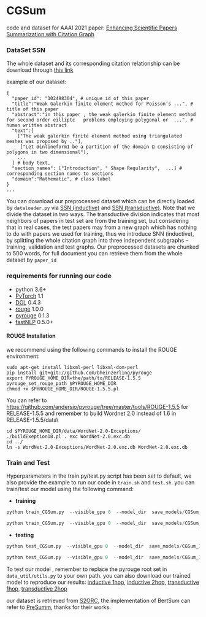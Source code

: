 # CGSum 

code and dataset for AAAI 2021 paper: [Enhancing Scientific Papers Summarization with Citation Graph ](https://arxiv.org/pdf/2104.03057.pdf)


### DataSet SSN

The whole dataset and its corresponding citation relationship can be download through [this link](https://drive.google.com/file/d/1P5viA8hMm19n-Ia3k9wZyQTEloCk2gMJ/view?usp=sharing)

example of our dataset:

```
{
  "paper_id": "102498304", # unique id of this paper
  "title":"Weak Galerkin finite element method for Poisson’s ...", # title of this paper
  "abstract":"in this paper , the weak galerkin finite element method for second order eilliptc   problems employing polygonal or  ...", # human written abstract
  "text":[
  	["The weak galerkin finite element method using triangulated meshes was proposed by .."],
 	 ["Let @inlineform1 be a partition of the domain Ω consisting of polygons in two dimensional"], 
  	...
  ] # body text, 
  "section_names": ["Introduction", " Shape Regularity",  ...] # corresponding section names to sections
  "domain":"Mathematic", # class label
}
...
```
You can download our preprocessed dataset which can be directly loaded by `dataloader.py` via [SSN (inductive)](https://drive.google.com/file/d/1GJOkm3iQf7kBxme1ZFuwYPeTV3J8QV17/view?usp=sharing) and [SSN (transductive)](https://drive.google.com/file/d/1SdrWHoDRU0-P21b4LM42SwFt8zx3d4F2/view?usp=sharing). 
Note that we divide the dataset in two ways. The transductive division indicates that most neighbors of papers in test set are from the training set, but considering that in real cases, the test papers may from a new graph which has nothing to do with papers we used for training, thus we introduce SNN (inductive), by splitting the whole citation graph into three independent subgraphs – training, validation and test graphs.
Our preprocessed datasets are chunked to 500 words, for full document you can retrieve them from the whole dataset by `paper_id`

 
### requirements for running our code

- python 3.6+
- [PyTorch](https://pytorch.org/) 1.1
- [DGL](http://dgl.ai) 0.4.3
- [rouge](https://github.com/pltrdy/rouge) 1.0.0
- [pyrouge](https://github.com/bheinzerling/pyrouge) 0.1.3
- [fastNLP](https://github.com/fastnlp/fastNLP.git) 0.5.0+

#### ROUGE Installation

we recommend using the following commands to install the ROUGE environment:

```shell
sudo apt-get install libxml-perl libxml-dom-perl
pip install git+git://github.com/bheinzerling/pyrouge
export PYROUGE_HOME_DIR=the/path/to/RELEASE-1.5.5
pyrouge_set_rouge_path $PYROUGE_HOME_DIR
chmod +x $PYROUGE_HOME_DIR/ROUGE-1.5.5.pl
```

You can refer to https://github.com/andersjo/pyrouge/tree/master/tools/ROUGE-1.5.5 for RELEASE-1.5.5 and remember to build Wordnet 2.0 instead of 1.6 in RELEASE-1.5.5/data\

```shell
cd $PYROUGE_HOME_DIR/data/WordNet-2.0-Exceptions/
./buildExeptionDB.pl . exc WordNet-2.0.exc.db
cd ../
ln -s WordNet-2.0-Exceptions/WordNet-2.0.exc.db WordNet-2.0.exc.db
```

### Train and Test

Hyperparameters in the train.py/test.py script  has been set to default, we also provide the example to run our code in `train.sh` and `test.sh`.
you can train/test our model using the following command:

* **training**

```python
python train_CGSum.py  --visible_gpu 0  --model_dir  save_models/CGSum_1hop  --dataset_dir  SSN/inductive --setting inductive --n_hop 1
```
```python
python train_CGSum.py  --visible_gpu 0  --model_dir  save_models/CGSum_1hop  --dataset_dir  SSN/transductive --setting transductive --n_hop 1
```

* **testing**

```python
python test_CGSum.py  --visible_gpu 0  --model_dir  save_models/CGSum_1hop  --model_name CGSum_inductive_1hopNbrs.pt --setting inductive  --decode_dir decode_path  --result_dir results --n_hop 1  --min_dec_steps 130
```
```python
python test_CGSum.py  --visible_gpu 0  --model_dir  save_models/CGSum_1hop  --model_name CGSum_transductive_1hopNbrs.pt --setting transductive  --decode_dir decode_path  --result_dir results --n_hop 1  --min_dec_steps 140
```

To test our model , remember to replace the pyrouge root set in `data_util/utils.py` to your own path.
you can also  download our trained model to reproduce our results: [inductive 1hop](https://drive.google.com/file/d/1IFWhpbVe9aUwKmv2ChRgL_6LeVnjWA-H/view?usp=sharing), [inductive 2hop](https://drive.google.com/file/d/1bDT6kDUqelAS0evByQd0AGtPxyXbpfjH/view?usp=sharing), [transductive 1hop](https://drive.google.com/file/d/1CI7mk4NW0feMsqVkRUhCefEG7XpyqRK9/view?usp=sharing), [transductive 2hop](https://drive.google.com/file/d/1-KJa4OpXhB5263r0MOd8vQ95Hlr1ervG/view?usp=sharing)

our dataset is retrieved from [S2ORC](https://github.com/allenai/s2orc), the implementation of BertSum can refer to [PreSumm](https://github.com/nlpyang/PreSumm), thanks for their works.

